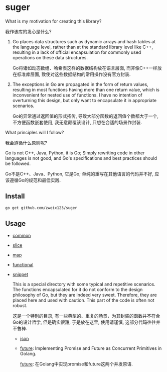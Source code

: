 # suger

What is my motivation for creating this library?

我作该库的发心是什么?

1. Go places data structures such as dynamic arrays and hash tables at the language level, rather than at the standard library level like C++, resulting in a lack of official encapsulation for commonly used operations on these data structures.

   Go将诸如动态数组、哈希表这样的数据结构放在语言层面, 而非像C++一样放在标准库层面, 致使对这些数据结构的常用操作没有官方封装.

2. The exceptions in Go are propagated in the form of return values, resulting in most functions having more than one return value, which is inconvenient for nested use of functions. I have no intention of overturning this design, but only want to encapsulate it in appropriate scenarios.

   Go的异常通过返回值的形式拓传, 导致大部分函数的返回值个数都大于一个, 不方便函数嵌套使用, 我无意颠覆该设计, 只想在合适的场景作封装.

What principles will I follow?

我会遵循什么原则呢?

Go is not C++, Java, Python, it is Go; Simply rewriting code in other languages is not good, and Go's specifications and best practices should be followed.

Go不是C++、Java、Python, 它是Go; 单纯的重写在其他语言的代码并不好, 应该遵循Go的规范和最佳实践.

## Install

```bash
go get github.com/zweix123/suger
```

## Usage

+ [common](./common)
+ [slice](./slice)
+ [map](./map)
+ [functional](./functional)
+ [snippet](./snippet)

  This is a special directory with some typical and repetitive scenarios. The functions encapsulated for it do not conform to the design philosophy of Go, but they are indeed very sweet. Therefore, they are placed here and used with caution. This part of the code is often not robust.

  这是一个特别的目录, 有一些典型的、重复的场景，为其封装的函数并不符合Go的设计哲学, 但是确实很甜, 于是放在这里, 使用请谨慎, 这部分代码往往并不鲁棒.

  + [json](./json)

  + [future](./snippet/future.go): Implementing Promise and Future as Concurrent Primitives in Golang.

    [future](./snippet/future.go): 在Golang中实现promise和future这两个并发原语.

